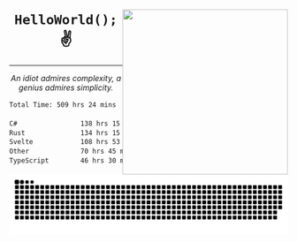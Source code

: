 <div text-align="center">
    <img src="https://i.imgur.com/h1q15Kt.gife" align="right" width="299" height="299">
    <h1 align="center"><code>HelloWorld();</code> ✌️</h1>
    <hr>
    <p align="center"><i>An idiot admires complexity, a genius admires simplicity.</i></p>
</div>

<!--START_SECTION:waka-->

```txt
Total Time: 509 hrs 24 mins

C#                138 hrs 15 mins ██████░░░░░░░░░░░░░░░░░░░   23.83 %
Rust              134 hrs 15 mins █████▓░░░░░░░░░░░░░░░░░░░   23.14 %
Svelte            108 hrs 53 mins ████▓░░░░░░░░░░░░░░░░░░░░   18.77 %
Other             70 hrs 45 mins  ███░░░░░░░░░░░░░░░░░░░░░░   12.20 %
TypeScript        46 hrs 30 mins  ██░░░░░░░░░░░░░░░░░░░░░░░   08.02 %
```

<!--END_SECTION:waka-->

<picture>
  <source media="(prefers-color-scheme: dark)" srcset="https://raw.githubusercontent.com/Somfic/Somfic/main/github-contribution-grid-snake-dark.svg">
  <source media="(prefers-color-scheme: light)" srcset="https://raw.githubusercontent.com/Somfic/Somfic/main/github-contribution-grid-snake.svg">
  <img alt="github contribution grid snake animation" src="https://raw.githubusercontent.com/Somfic/Somfic/main/github-contribution-grid-snake.svg">
</picture>
